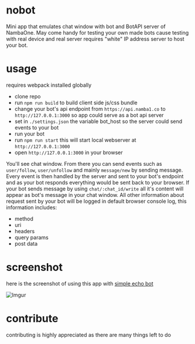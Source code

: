 # nobot

Mini app that emulates chat window with bot and BotAPI server of NambaOne.
May come handy for testing your own made bots cause testing with real device and real server requires "white" IP address server to host your bot.


# usage

requires webpack installed globally

- clone repo
- run `npm run build` to build client side js/css bundle
- change your bot's api endpoint from `https://api.namba1.co` to `http://127.0.0.1:3000` so app could serve as a bot api server
- set in `./settings.json` the variable bot_host so the server could send events to your bot
- run your bot
- run `npm run start` this will start local webserver at `http://127.0.0.1:3000`
- open `http://127.0.0.1:3000` in your browser

You'll see chat window. From there you can send events such as `user/follow`, `user/unfollow` and mainly `message/new` by sending message. Every event is then handled by the server and sent to your bot's endpoint and as your bot responds everything would be sent back to your browser. If your bot sends message by using `chat/:chat_id/write` all it's content will appear as bot's message in your chat window. All other information about request sent by your bot will be logged in default browser console log, this information includes:

- method
- uri
- headers
- query params
- post data

# screenshot
here is the screenshot of using this app with [simple echo bot](https://github.com/erjanmx/django-namba-one-bot)

![Imgur](https://i.imgur.com/Qny6Rew.png)

# contribute

contributing is highly appreciated as there are many things left to do
